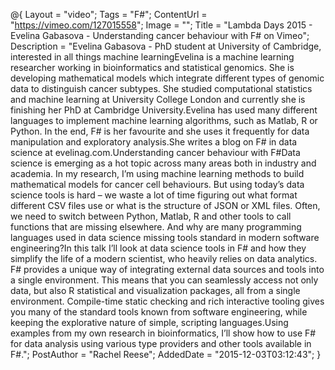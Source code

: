 @{
    Layout = "video";
    Tags = "F#";
    ContentUrl = "https://vimeo.com/127015558";
    Image = "";
    Title = "Lambda Days 2015 - Evelina Gabasova - Understanding cancer behaviour with F# on Vimeo";
    Description = "Evelina Gabasova - PhD student at University of Cambridge, interested in all things machine learningEvelina is a machine learning researcher working in bioinformatics and statistical genomics. She is developing mathematical models which integrate different types of genomic data to distinguish cancer subtypes. She studied computational statistics and machine learning at University College London and currently she is finishing her PhD at Cambridge University.Evelina has used many different languages to implement machine learning algorithms, such as Matlab, R or Python. In the end, F# is her favourite and she uses it frequently for data manipulation and exploratory analysis.She writes a blog on F# in data science at evelinag.com.Understanding cancer behaviour with F#Data science is emerging as a hot topic across many areas both in industry and academia. In my research, I’m using machine learning methods to build mathematical models for cancer cell behaviours. But using today’s data science tools is hard – we waste a lot of time figuring out what format different CSV files use or what is the structure of JSON or XML files. Often, we need to switch between Python, Matlab, R and other tools to call functions that are missing elsewhere. And why are many programming languages used in data science missing tools standard in modern software engineering?In this talk I’ll look at data science tools in F# and how they simplify the life of a modern scientist, who heavily relies on data analytics. F# provides a unique way of integrating external data sources and tools into a single environment. This means that you can seamlessly access not only data, but also R statistical and visualization packages, all from a single environment. Compile-time static checking and rich interactive tooling gives you many of the standard tools known from software engineering, while keeping the explorative nature of simple, scripting languages.Using examples from my own research in bioinformatics, I’ll show how to use F# for data analysis using various type providers and other tools available in F#.";
    PostAuthor = "Rachel Reese";
    AddedDate = "2015-12-03T03:12:43";
}